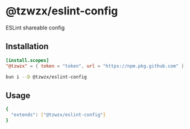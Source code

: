 # @tzwzx/eslint-config

ESLint shareable config

## Installation

```toml
[install.scopes]
"@tzwzx" = { token = "token", url = "https://npm.pkg.github.com" }
```

```bash
bun i --D @tzwzx/eslint-config
```

## Usage

```bash
{
  "extends": ["@tzwzx/eslint-config"]
}
```
